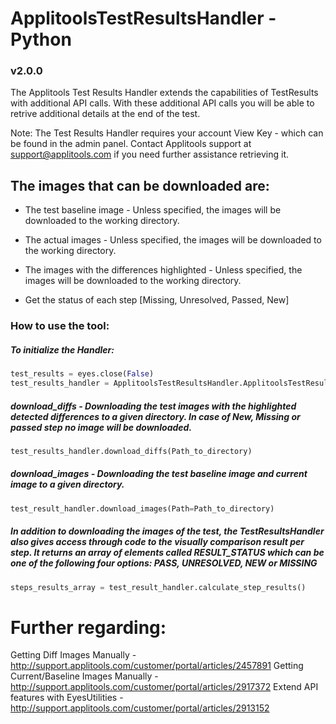 # ApplitoolsTestResultsHandler - Python
### v2.0.0

The Applitools Test Results Handler extends the capabilities of TestResults with additional API calls.
With these additional API calls you will be able to retrive additional details at the end of the test.

Note: The Test Results Handler requires your account View Key - which can be found in the admin panel. Contact Applitools support at support@applitools.com if you need further assistance retrieving it.

## The images that can be downloaded are:

- The test baseline image - Unless specified, the images will be downloaded to the working directory.

- The actual images - Unless specified, the images will be downloaded to the working directory.

- The images with the differences highlighted - Unless specified, the images will be downloaded to the working directory.

- Get the status of each step [Missing, Unresolved, Passed, New]

### How to use the tool:

##### To initialize the Handler:
```python
test_results = eyes.close(False)
test_results_handler = ApplitoolsTestResultsHandler.ApplitoolsTestResultsHandler(test_results, "ViewKey")
```

##### **download_diffs** -  Downloading the test images with the highlighted detected differences to a given directory. In case of New, Missing or passed step no image will be downloaded.
```python
test_results_handler.download_diffs(Path_to_directory)
```

##### **download_images** -  Downloading the test baseline image and current image to a given directory.
```python
test_result_handler.download_images(Path=Path_to_directory) 
```

##### In addition to downloading the images of the test, the TestResultsHandler also gives access through code to the visually comparison result per step. It returns an array of elements called RESULT_STATUS which can be one of the following four options: PASS, UNRESOLVED, NEW or MISSING
```python
steps_results_array = test_result_handler.calculate_step_results()
```

# Further regarding:

Getting Diff Images Manually - http://support.applitools.com/customer/portal/articles/2457891 
Getting Current/Baseline Images Manually - http://support.applitools.com/customer/portal/articles/2917372
Extend API features with EyesUtilities - http://support.applitools.com/customer/portal/articles/2913152